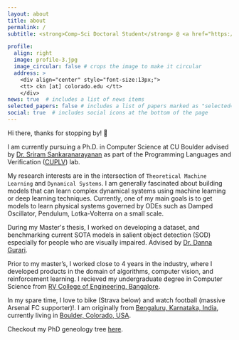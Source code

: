 ```yaml
---
layout: about
title: about
permalink: /
subtitle: <strong>Comp-Sci Doctoral Student</strong> @ <a href="https://www.colorado.edu/cs/">University of Colorado Boulder</a> <br> <code> CS Endowed Founder's Fellowship (2022-2023); Bell Family Endowed CS Fellowship (2023-2024) </code> <br> <strong>Previously:</strong> Research Science Intern @ <a href="https://www.sri.com/"> Stanford Research Institute (SRI) International </a> | Applied Science Intern @ <a href="https://www.amazon.science/"> Amazon Science</a> | Sr. Data Scientist @ <a href="https://www.makemytrip.com/">MakeMyTrip.com</a>

profile:
  align: right
  image: profile-3.jpg
  image_circular: false # crops the image to make it circular
  address: >
    <div align="center" style="font-size:13px;">
    <tt> ckn [at] colorado.edu </tt> 
    </div>
news: true  # includes a list of news items
selected_papers: false # includes a list of papers marked as "selected={true}"
social: true  # includes social icons at the bottom of the page
---
```


Hi there, thanks for stopping by! 👋

I am currently pursuing a Ph.D. in Computer Science at CU Boulder advised by <a href="https://home.cs.colorado.edu/~srirams/">Dr. Sriram Sankaranarayanan</a> as part of the Programming Languages and Verification (<a href="https://plv.colorado.edu/">CUPLV</a>) lab.

My research interests are in the intersection of `Theoretical Machine Learning` and `Dynamical Systems`. I am generally fascinated about building models that can learn complex dynamical systems using machine learning or deep learning techniques. Currently, one of my main goals is to get models to learn physical systems governed by ODEs such as Damped Oscillator, Pendulum, Lotka-Volterra on a small scale.

During my Master's thesis, I worked on developing a dataset, and benchmarking current SOTA models in salient object detection (SOD) especially for people who are visually impaired. Advised by <a href="https://home.cs.colorado.edu/~DrG">Dr. Danna Gurari</a>. 

Prior to my master’s, I worked close to 4 years in the industry, where I developed products in the domain of algorithms, computer vision, and reinforcement learning. I recieved my undergraduate degree in Computer Science from <a href="https://www.rvce.edu.in/">RV College of Engineering, Bangalore</a>.

In my spare time, I love to bike (Strava below) and watch football (massive Arsenal FC supporter)!. I am originally from <a href="https://www.britannica.com/place/Bangalore-India">Bengaluru, Karnataka, India</a>, currently living in <a href="https://bouldercolorado.gov/">Boulder, Colorado, USA</a>.

Checkout my PhD geneology tree <a href="https://ck090.github.io/gene">here</a>.